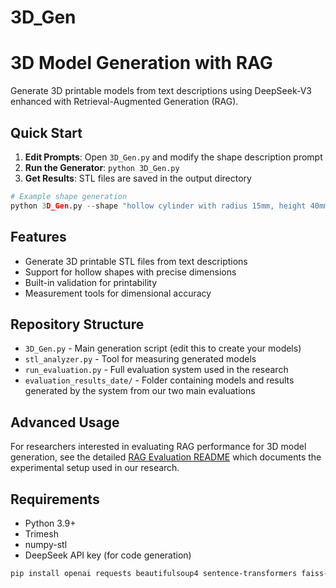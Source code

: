 # 3D_Gen
# 3D Model Generation with RAG

Generate 3D printable models from text descriptions using DeepSeek-V3 enhanced with Retrieval-Augmented Generation (RAG).

## Quick Start

1. **Edit Prompts**: Open `3D_Gen.py` and modify the shape description prompt
2. **Run the Generator**: `python 3D_Gen.py`
3. **Get Results**: STL files are saved in the output directory

```python
# Example shape generation
python 3D_Gen.py --shape "hollow cylinder with radius 15mm, height 40mm, wall thickness 2mm"
```

## Features

- Generate 3D printable STL files from text descriptions
- Support for hollow shapes with precise dimensions
- Built-in validation for printability
- Measurement tools for dimensional accuracy

## Repository Structure

- `3D_Gen.py` - Main generation script (edit this to create your models)
- `stl_analyzer.py` - Tool for measuring generated models
- `run_evaluation.py` - Full evaluation system used in the research
- `evaluation_results_date/` - Folder containing models and results generated by the system from our two main evaluations


## Advanced Usage

For researchers interested in evaluating RAG performance for 3D model generation, see the detailed [RAG Evaluation README](main/evaluation-readme.md) which documents the experimental setup used in our research.

## Requirements

- Python 3.9+
- Trimesh
- numpy-stl
- DeepSeek API key (for code generation)

```bash
pip install openai requests beautifulsoup4 sentence-transformers faiss-cpu trimesh numpy numpy-stl pyglet manifold3d shapely pandas matplotlib seaborn
```

